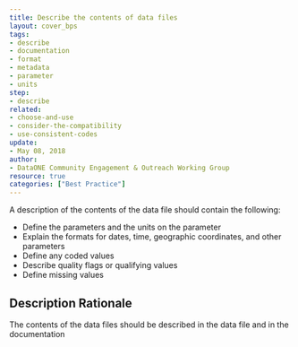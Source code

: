 ```yaml
---
title: Describe the contents of data files
layout: cover_bps
tags:
- describe
- documentation
- format
- metadata
- parameter
- units
step:
- describe
related:
- choose-and-use
- consider-the-compatibility
- use-consistent-codes
update:
- May 08, 2018
author:
- DataONE Community Engagement & Outreach Working Group
resource: true
categories: ["Best Practice"]
---
```




A description of the contents of the data file should contain the following:

- Define the parameters and the units on the parameter
- Explain the formats for dates, time, geographic coordinates, and other parameters
- Define any coded values
- Describe quality flags or qualifying values
- Define missing values

## Description Rationale

The contents of the data files should be described in the data file and in the documentation
